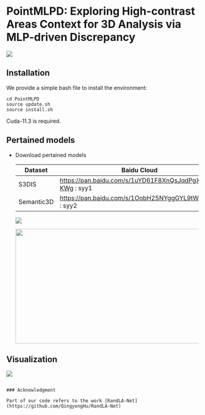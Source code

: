 # PointMLPD: Exploring High-contrast Areas Context for 3D Analysis via MLP-driven Discrepancy


![](https://github.com/Shaoyuyuanneu/PointMLPD/blob/main/image/Image1.png)

## Installation
We provide a simple bash file to install the environment:

```
cd PointMLPD
source update.sh
source install.sh
```
Cuda-11.3 is required.

## Pertained models
* Download pertained models

  | Dataset                  |                                 Baidu Cloud           | 
  |--------------------------|-------------------------------------------------------|
  | S3DIS                    | https://pan.baidu.com/s/1uYD61F8XnQsJqdPgX5-KWg : syy1 | 
  | Semantic3D               | https://pan.baidu.com/s/1OobH25NYggGYL9tW_Id31A : syy2 |

  ![](https://github.com/Shaoyuyuanneu/PointMLPD/blob/main/image/Image2.png)


  <img src="https://github.com/Shaoyuyuanneu/PointMLPD/blob/main/image/Image4.png" width='500' height='300' class="center">
## Visualization

![](https://github.com/Shaoyuyuanneu/PointMLPD/blob/main/image1/vis1.png)

```

### Acknowledgment

Part of our code refers to the work [RandLA-Net](https://github.com/QingyongHu/RandLA-Net)


